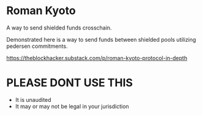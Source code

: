 # Roman Kyoto

A way to send shielded funds crosschain.

Demonstrated here is a way to send funds between shielded pools utilizing pedersen commitments. 

https://theblockhacker.substack.com/p/roman-kyoto-protocol-in-depth

# PLEASE DONT USE THIS

- It is unaudited
- It may or may not be legal in your jurisdiction
